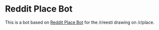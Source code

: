 # Reddit Place Bot

This is a bot based on [Reddit Place Bot](https://github.com/Zequez/placebot-argentina-target) for the /r/eesti drawing on /r/place.

